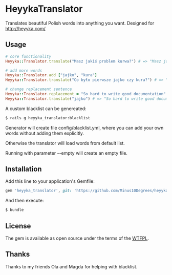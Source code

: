 # HeyykaTranslator

Translates beautiful Polish words into anything you want. Designed for http://heyyka.com/

## Usage

```ruby
# core functionality
Heyyka::Translator.translate("Masz jakiś problem kurwa?") # => "Masz jakiś problem Heyyka 😁?"

# add more words
Heyyka::Translator.add ["jajko", "kura"]
Heyyka::Translator.translate("Co było pierwsze jajko czy kura?") # => "Co było pierwsze Heyyka 😁 czy Heyyka 😁?"

# change replacement sentence
Heyyka::Translator.replacement = "So hard to write good documentation"
Heyyka::Translator.translate("jajko") # => "So hard to write good documentation"
```

A custom blacklist can be genereated:

```bash
$ rails g heyyka_translator:blacklist
```

Generator will create file config/blacklist.yml, where you can add your own words without adding them explicitly.

Otherwise the translator will load words from default list.

Running with parameter --empty will create an empty file.

## Installation

Add this line to your application's Gemfile:

```ruby
gem 'heyyka_translator', git: 'https://github.com/Minus10Degrees/heyyka_translator.git'
```

And then execute:
```bash
$ bundle
```

## License

The gem is available as open source under the terms of the [WTFPL](http://www.wtfpl.net/about/).

## Thanks

Thanks to my friends Ola and Magda for helping with blacklist.
